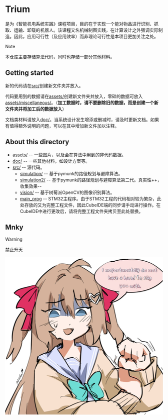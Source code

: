 # Trium

是为《智能机电系统实践》课程项目，目的在于实现一个能对物品进行识别、抓取、运输、卸载的机器人。该课程又名机械制图实践，在计算设计之外强调实际制造。因此，应用可行性（及应用效率）而非理论可行性是本项目更加关注之处。

> [!NOTE]
> 本仓库主要存储算法代码，同时也存储一部分其他材料。

## Getting started

新的代码请在[src/](src/)创建新文件夹并放入。

代码要用到的数据请在[assets/](assets/)创建新文件夹并放入，零碎的数据可放入[assets/miscellaneous/](assets/miscellaneous/)。（**加工数据时，请不要删除旧的数据，而是创建一个新文件夹并将加工后的数据放入**）

文档类材料请放入[doc/](doc/)。当系统设计发生增添或删减时，请及时更新文档。如果有值得额外说明的问题，可以在其中增加新文件加以注释。

## About this directory

- [assets/](assets/) -- 一些图片，以及会在算法中用到的非代码数据。
- [doc/](doc/) -- 一些其他材料，如设计方案等。
- [src/](src/) -- 源代码。
  - [simulation/](src/simulation/) -- 基于pymunk的路径规划与避障算法。
  - [simulation2/](src/simulation2/) -- 基于pymunk的路径规划与避障算法第二代。真实性++，收集效果--
  - [vision/](src/vision/) -- 基于树莓派OpenCV的图像识别算法。
  <!-- - [vision3/](src/vision3/) -- 基于树莓派OpenCV的图像识别算法第三代。
  - [vision2/](src/vision2/) -- 基于树莓派OpenCV的图像识别算法第二代（但是比第三代更新，编号问题）。 -->
  - [main_prog](src/main_prog) -- STM32主程序。由于STM32工程的代码相对较为繁杂，此处存放的又为完整工程文件，因此CubeIDE端的同步请手动进行操作。在CubeIDE中进行更改后，请将完整工程文件夹拷贝至此处替换。

## Mnky

> [!WARNING]
> 禁止升天

![Mnky](assets/miscellaneous/justice.jpg)
